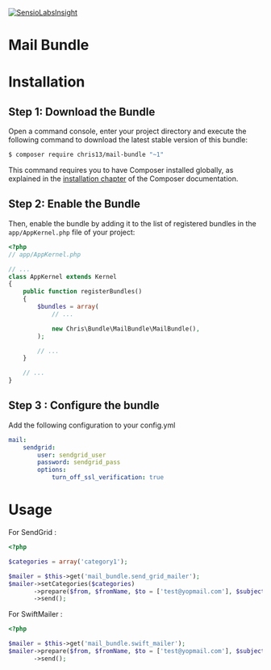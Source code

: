 [![SensioLabsInsight](https://insight.sensiolabs.com/projects/a54ada4d-0519-4b9e-85ae-fc6e124b165d/big.png)](https://insight.sensiolabs.com/projects/a54ada4d-0519-4b9e-85ae-fc6e124b165d)

# Mail Bundle

Installation
============

Step 1: Download the Bundle
---------------------------

Open a command console, enter your project directory and execute the
following command to download the latest stable version of this bundle:

```bash
$ composer require chris13/mail-bundle "~1"
```

This command requires you to have Composer installed globally, as explained
in the [installation chapter](https://getcomposer.org/doc/00-intro.md)
of the Composer documentation.

Step 2: Enable the Bundle
-------------------------

Then, enable the bundle by adding it to the list of registered bundles
in the `app/AppKernel.php` file of your project:

```php
<?php
// app/AppKernel.php

// ...
class AppKernel extends Kernel
{
    public function registerBundles()
    {
        $bundles = array(
            // ...

            new Chris\Bundle\MailBundle\MailBundle(),
        );

        // ...
    }

    // ...
}
```

Step 3 : Configure the bundle
-----------------------------

Add the following configuration to your config.yml

```yml
mail:
    sendgrid:
        user: sendgrid_user
        password: sendgrid_pass
        options:
            turn_off_ssl_verification: true
```

Usage
=====

For SendGrid :

```php
<?php

$categories = array('category1');

$mailer = $this->get('mail_bundle.send_grid_mailer');
$mailer->setCategories($categories)
       ->prepare($from, $fromName, $to = ['test@yopmail.com'], $subject, $body)
       ->send();
```

For SwiftMailer :

```php
<?php

$mailer = $this->get('mail_bundle.swift_mailer');
$mailer->prepare($from, $fromName, $to = ['test@yopmail.com'], $subject, $body)
       ->send();
```
